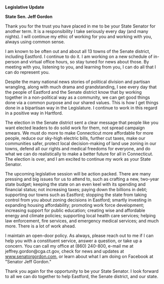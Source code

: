 **Legislative Update**

**State Sen. Jeff Gordon**

Thank you for the trust you have placed in me to be your State Senator
for another term. It is a responsibility I take seriously every day (and
many nights). I will continue my ethic of working for you and working
with you, always using common sense.

I am known to be often out and about all 13 towns of the Senate
district, including Eastford. I continue to do it. I am working on a new
schedule of in-person and virtual office hours, so stay tuned for news
about those. By meeting with you, listening to you, and learning from
you, I can do all that I can do represent you.

Despite the many national news stories of political division and
partisan wrangling, along with much drama and grandstanding, I see every
day that the people of Eastford and the Senate district know that by
working together in a non-political way as a community, we can get good
things done via a common purpose and our shared values. This is how I
get things done in a bipartisan way in the Legislature. I continue to
work in this regard in a positive way in Hartford.

The election in the Senate district sent a clear message that people
like you want elected leaders to do solid work for them, not spread
campaign smears. We must do more to make Connecticut more affordable for
more people, reduce our sky-high electric bills, further cut taxes, make
our communities safer, protect local decision-making of land use zoning
in our towns, defend all our rights and medical freedoms for everyone,
and do what we can do realistically to make a better future for all in
Connecticut. The election is over, and I am excited to continue my work
as your State Senator.

The upcoming legislative session will be action packed. There are many
pressing and big issues for us to attend to, such as crafting a new,
two-year state budget; keeping the state on an even keel with its
spending and financial status; not increasing taxes; paying down the
billions in debt; supporting our towns such as Eastford; stopping the
state from taking control from you about zoning decisions in Eastford;
smartly investing in expanding housing affordability; promoting work
force development; increasing support for public education; creating
wise and affordable energy and climate policies; supporting local health
care services; helping law enforcement, fire services, and emergency
medical services; and much more. There is a lot of work ahead.

I maintain an open-door policy. As always, please reach out to me if I
can help you with a constituent service, answer a question, or take up a
concern. You can call my office at (860) 240-800, e-mail me at
jeffrey.gordon\@cga.ct.gov, check for news and updates at
www.senatorgordon.com, or learn about what I am doing on Facebook at
"Senator Jeff Gordon."

Thank you again for the opportunity to be your State Senator. I look
forward to all we can do together to help Eastford, the Senate district,
and our state.
